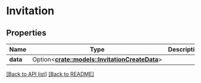 # Invitation

## Properties

Name | Type | Description | Notes
------------ | ------------- | ------------- | -------------
**data** | Option<[**crate::models::InvitationCreateData**](InvitationCreateData.md)> |  | 

[[Back to API list]](../README.md#documentation-for-api-endpoints) [[Back to README]](../README.md)


